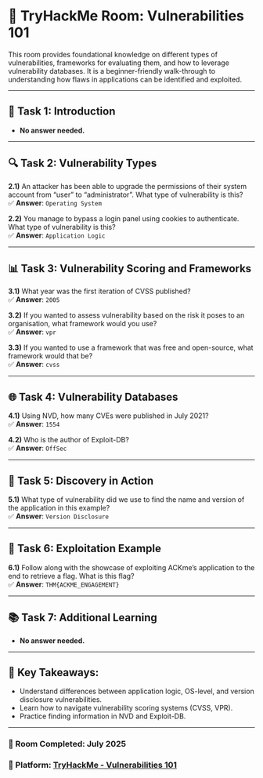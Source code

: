 
# 🔐 TryHackMe Room: Vulnerabilities 101

This room provides foundational knowledge on different types of vulnerabilities, frameworks for evaluating them, and how to leverage vulnerability databases. It is a beginner-friendly walk-through to understanding how flaws in applications can be identified and exploited.

---

## 📘 Task 1: Introduction
- **No answer needed.**

---

## 🔍 Task 2: Vulnerability Types

**2.1)** An attacker has been able to upgrade the permissions of their system account from “user” to “administrator”. What type of vulnerability is this?  
✅ **Answer**: `Operating System`

**2.2)** You manage to bypass a login panel using cookies to authenticate. What type of vulnerability is this?  
✅ **Answer**: `Application Logic`

---

## 📊 Task 3: Vulnerability Scoring and Frameworks

**3.1)** What year was the first iteration of CVSS published?  
✅ **Answer**: `2005`

**3.2)** If you wanted to assess vulnerability based on the risk it poses to an organisation, what framework would you use?  
✅ **Answer**: `vpr`

**3.3)** If you wanted to use a framework that was free and open-source, what framework would that be?  
✅ **Answer**: `cvss`

---

## 🌐 Task 4: Vulnerability Databases

**4.1)** Using NVD, how many CVEs were published in July 2021?  
✅ **Answer**: `1554`

**4.2)** Who is the author of Exploit-DB?  
✅ **Answer**: `OffSec`

---

## 🔎 Task 5: Discovery in Action

**5.1)** What type of vulnerability did we use to find the name and version of the application in this example?  
✅ **Answer**: `Version Disclosure`

---

## 🎯 Task 6: Exploitation Example

**6.1)** Follow along with the showcase of exploiting ACKme’s application to the end to retrieve a flag. What is this flag?  
✅ **Answer**: `THM{ACKME_ENGAGEMENT}`

---

## 📚 Task 7: Additional Learning
- **No answer needed.**

---

## 🧠 Key Takeaways:
- Understand differences between application logic, OS-level, and version disclosure vulnerabilities.
- Learn how to navigate vulnerability scoring systems (CVSS, VPR).
- Practice finding information in NVD and Exploit-DB.

---

### 📅 Room Completed: July 2025  
### 🚩 Platform: [TryHackMe - Vulnerabilities 101](https://tryhackme.com/room/vulnerabilities101)
